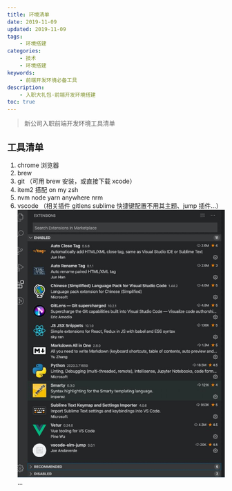 ```yaml
---
title: 环境清单
date: 2019-11-09
updated: 2019-11-09
tags:
    - 环境搭建
categories:
    - 技术
    - 环境搭建
keywords: 
    - 前端开发环境必备工具
description: 
    - 入职大礼包-前端开发环境搭建
toc: true
---
```

> 新公司入职前端开发环境工具清单

<!-- more -->
## 工具清单
1. chrome 浏览器
2. brew
3. git （可用 brew 安装，或直接下载 xcode）
4. item2 搭配 on my zsh
5. nvm node yarn anywhere nrm 
6. vscode （相关插件 gitlens sublime 快捷键配置不用其主题、jump 插件...）
    ![](/image/vscode.jpeg) 
...